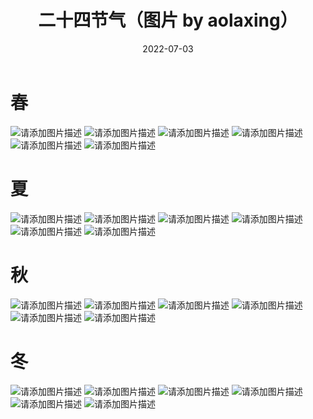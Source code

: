 ﻿---
title: 二十四节气（图片 by aolaxing）
date: 2022-07-03
sidebar: 'auto'
categories:
- 随记
tags:
- 随记
- 图片
description: 'https://img-blog.csdnimg.cn/1bac4f7d51c1413394ba80fe6b70593a.png'
---
# 春
![请添加图片描述](https://img-blog.csdnimg.cn/c10a524c01244cc9afec88c7eae255f5.png)
![请添加图片描述](https://img-blog.csdnimg.cn/7d8afbef5f974afd882ca1650a526ab6.png)
![请添加图片描述](https://img-blog.csdnimg.cn/12e9dcc008c54b32a379f3122f0b9d22.png)
![请添加图片描述](https://img-blog.csdnimg.cn/b218992192ce48318fd16e3d0a06c8cf.png)
![请添加图片描述](https://img-blog.csdnimg.cn/471cf29851f64a07a698ba1a2ede7e41.png)
![请添加图片描述](https://img-blog.csdnimg.cn/20d6d751e74c40a4a9912c633ab00e49.png)
# 夏
![请添加图片描述](https://img-blog.csdnimg.cn/1bac4f7d51c1413394ba80fe6b70593a.png)
![请添加图片描述](https://img-blog.csdnimg.cn/838d433c3b7545cdbffc715e0c7d4a4c.png)
![请添加图片描述](https://img-blog.csdnimg.cn/42e6fe9e337d4a0c81e5882a08bff428.png)
![请添加图片描述](https://img-blog.csdnimg.cn/5db161616fc541ec9e280ee314ae41aa.png)
![请添加图片描述](https://img-blog.csdnimg.cn/0bd89556c5564252af1e8720ae73b286.png)
![请添加图片描述](https://img-blog.csdnimg.cn/8a5b307f672c4e778ed4b3c729e1b653.png)
# 秋
![请添加图片描述](https://img-blog.csdnimg.cn/59acd68041aa49c5a612e4c2d34c2997.png)
![请添加图片描述](https://img-blog.csdnimg.cn/8ee3e53bb44047c281a856d6e4ad469c.png)
![请添加图片描述](https://img-blog.csdnimg.cn/00ad8a7fa8564d788f46edb58c3f2626.png)
![请添加图片描述](https://img-blog.csdnimg.cn/3c701df8d2ad4dd6bb7ebd47626a8062.png)
![请添加图片描述](http://img4.a0bi.com/upload/articleResource/20201013/1602578024614.png)
![请添加图片描述](https://img-blog.csdnimg.cn/620103af779344baa133fc24e3c17fdb.png)
# 冬
![请添加图片描述](https://img-blog.csdnimg.cn/91238e9d94844914879f7a40c2c94826.png)
![请添加图片描述](https://img-blog.csdnimg.cn/4699c2ccc25944f3943989083e1dff3d.png)
![请添加图片描述](https://img-blog.csdnimg.cn/59fa7ba28db04a4d9efd9f8045cd86d5.png)
![请添加图片描述](https://img-blog.csdnimg.cn/b22da1cdf52442e7aa869c1df1ae0568.png)
![请添加图片描述](https://img-blog.csdnimg.cn/89b62b1e7fdf49688ac4542fe3f428cf.png)
![请添加图片描述](https://img-blog.csdnimg.cn/ab5001efb1cd42fca63dbe49790544f1.png)

